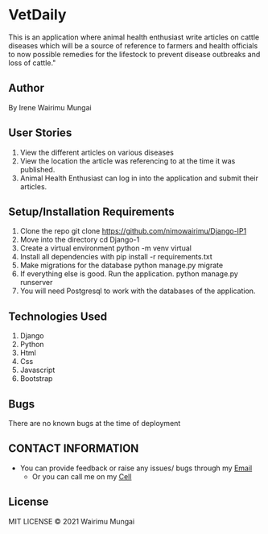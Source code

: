 # VetDaily

This is an application where animal health enthusiast write articles on cattle diseases which will be a source of reference to farmers and health officials to now possible remedies for the lifestock to prevent disease outbreaks and loss of cattle."

## Author
By Irene Wairimu Mungai

## User Stories 
1. View the different articles on various diseases
1. View the location the article was referencing to at the time it was published.
1. Animal Health Enthusiast can log in into the application and submit their articles.


## Setup/Installation Requirements
1. Clone the repo git clone https://github.com/nimowairimu/Django-IP1
1. Move into the directory cd Django-1
1. Create a virtual environment python -m venv virtual
1. Install all dependencies with pip install -r requirements.txt
1. Make migrations for the database python manage.py migrate
1. If everything else is good. Run the application. python manage.py runserver
1. You will need Postgresql to work with the databases of the application.

## Technologies Used
1. Django
1. Python
1. Html
1. Css
1. Javascript
1. Bootstrap

## Bugs 
There are no known bugs at the time of deployment

## CONTACT INFORMATION
- You can provide feedback or raise any issues/ bugs through my [Email](nimowairimu@gmail.com)
  - Or you can call me on my [Cell](+254704529132)


## License
MIT LICENSE © 2021 Wairimu Mungai